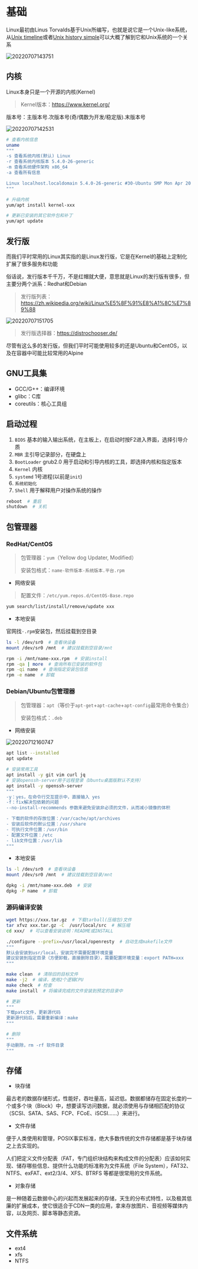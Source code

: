 # 基础

Linux最初由Linus Torvalds基于Unix所编写，也就是说它是一个Unix-like系统，从[Unix timeline](https://commons.wikimedia.org/wiki/File:Unix_timeline.en.svg#/media/File:Unix_timeline.en.svg)或者[Unix history simple](https://zh.wikipedia.org/wiki/File:Unix_history-simple.svg)可以大概了解到它和Unix系统的一个关系

![20220707143751](http://image.zuoright.com/20220707143751.png)

## 内核

Linux本身只是一个开源的内核(Kernel)

> Kernel版本：<https://www.kernel.org/>

版本号：主版本号.次版本号(奇/偶数为开发/稳定版).末版本号

![20220707142531](http://image.zuoright.com/20220707142531.png)

```sh
# 查看内核信息
uname
"""
-s 查看系统内核(默认) Linux
-r 查看系统内核版本 5.4.0-26-generic
-m 查看系统硬件架构 x86_64
-a 查看所有信息

Linux localhost.localdomain 5.4.0-26-generic #30-Ubuntu SMP Mon Apr 20 16:58:30 UTC 2020 x86_64 x86_64 x86_64 GNU/Linux
"""

# 升级内核
yum/apt install kernel-xxx

# 更新已安装的其它软件包和补丁
yum/apt update
```

## 发行版

而我们平时常用的Linux其实指的是Linux发行版，它是在Kernel的基础上定制化扩展了很多服务和功能

俗话说，发行版本千千万，不是红帽就大便，意思就是Linux的发行版有很多，但主要分两个派系：Redhat和Debian

> 发行版列表：<https://zh.wikipedia.org/wiki/Linux%E5%8F%91%E8%A1%8C%E7%89%88>

![20220707151705](http://image.zuoright.com/20220707151705.png)

> 发行版选择器：<https://distrochooser.de/>

尽管有这么多的发行版，但我们平时可能使用较多的还是Ubuntu和CentOS，以及在容器中可能比较常用的Alpine

## GNU工具集

- GCC/G++：编译环境
- glibc：C库
- coreutils：核心工具组

## 启动过程

1. `BIOS` 基本的输入输出系统，在主板上，在启动时按F2进入界面，选择引导介质
2. `MBR` 主引导记录部分，在硬盘上
3. `BootLoader` grub2.0 用于启动和引导内核的工具，即选择内核和指定版本
4. `Kernel` 内核
5. `systemd` 1号进程(以前是`init`)
6. `系统初始化`
7. `Shell` 用于解释用户对操作系统的操作

```bash
reboot  # 重启
shutdown  # 关机
```

## 包管理器

### RedHat/CentOS

> 包管理器：`yum`（Yellow dog Updater, Modified）
>
> 安装包格式：`name-软件版本-系统版本.平台.rpm`

- 网络安装

> 配置文件：`/etc/yum.repos.d/CentOS-Base.repo`

```bash
yum search/list/install/remove/update xxx
```

- 本地安装

官网找`·.rpm`安装包，然后挂载到空目录

```bash
ls -l /dev/sr0  # 查看块设备
mount /dev/sr0 /mnt  # 建议挂载到空目录/mnt

rpm -i /mnt/name-xxx.rpm  # 安装install
rpm -qa | more  # 查询所有已安装的软件包
rpm -qi name  # 查询指定安装包信息
rpm -e name  # 卸载
```

### Debian/Ubuntu包管理器

> 包管理器：`apt`（等价于`apt-get`+`apt-cache`+`apt-config`最常用命令集合）
>
> 安装包格式：`.deb`

- 网络安装

![20220712160747](http://image.zuoright.com/20220712160747.png)

```bash
apt list --installed
apt update

# 安装常用工具
apt install -y git vim curl jq
# 安装openssh-server用于远程登录（Ubuntu桌面版默认不支持）
apt install -y openssh-server
"""
-y：yes，在命令行交互提示中，直接输入 yes
-f：fix解决包依赖的问题
--no-install-recommends 参数来避免安装非必须的文件，从而减小镜像的体积

- 下载的软件的存放位置：/var/cache/apt/archives
- 安装后软件的默认位置：/usr/share
- 可执行文件位置：/usr/bin
- 配置文件位置：/etc
- lib文件位置：/usr/lib
"""
```

- 本地安装

```bash
ls -l /dev/sr0  # 查看块设备
mount /dev/sr0 /mnt  # 建议挂载到空目录/mnt

dpkg -i /mnt/name-xxx.deb  # 安装
dpkg -P name  # 卸载
```

### 源码编译安装

```bash
wget https://xxx.tar.gz  # 下载tarball(压缩包)文件
tar xfvz xxx.tar.gz -C  /usr/local/src  # 解压缩
cd xxx/  # 可以查看安装说明：README或INSTALL

./configure --prefix=/usr/local/openresty  # 自动生成makefile文件
"""
默认会安装到usr/local，安装完不需要配置环境变量
建议安装到指定目录（方便卸载，直接删除目录），需要配置环境变量：export PATH=xxx
"""

make clean  # 清除旧的目标文件
make -j2  # 编译，使用2个逻辑CPU
make check  # 检查
make install  # 将编译完成的文件安装到预定的目录中

# 更新
"""
下载patc文件，更新源代码
更新源代码后，需要重新编译：make
"""

# 删除
"""
手动删除，rm -rf 软件目录
"""
```

## 存储

- 块存储

最古老的数据存储形式，性能好，吞吐量高，延迟低。数据都储存在固定长度的一个或多个块（Block）中，想要读写访问数据，就必须使用与存储相匹配的协议（SCSI、SATA、SAS、FCP、FCoE、iSCSI……）来进行。

- 文件存储

便于人类使用和管理，POSIX事实标准，绝大多数传统的文件存储都是基于块存储之上去实现的。

人们把定义文件分配表（FAT，专门组织块结构来构成文件的分配表）应该如何实现、储存哪些信息、提供什么功能的标准称为文件系统（File System），FAT32、NTFS、exFAT、ext2/3/4、XFS、BTRFS 等都是很常用的文件系统。

- 对象存储

是一种随着云数据中心的兴起而发展起来的存储，天生的分布式特性，以及极其低廉的扩展成本，使它很适合于CDN一类的应用，拿来存放图片、音视频等媒体内容，以及网页、脚本等静态资源。

## 文件系统

- ext4
- xfs
- NTFS
